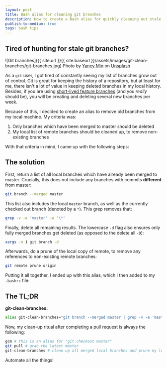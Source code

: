 ```yaml
---
layout: post
title: Bash alias for cleaning git branches
description: How to create a Bash alias for quickly cleaning out stale git branches
publish-to-medium: true
tags: bash tips
---
```


## Tired of hunting for stale git branches?

![Git branches]({{ site.url }}{{ site.baseurl }}/assets/images/git-clean-branches/git-branches.jpg)
Photo by [Yancy Min](https://unsplash.com/@yancymin?utm_source=unsplash&utm_medium=referral&utm_content=creditCopyText) on [Unsplash](https://unsplash.com/?utm_source=unsplash&utm_medium=referral&utm_content=creditCopyText)

As a `git` user, I got tired of constantly seeing my list of branches grow out of control. Git is great for keeping the history of a repository, but at least for me, there isn't a lot of value in keeping deleted branches in my local history. Besides, if you are using [short-lived feature branches](https://trunkbaseddevelopment.com/short-lived-feature-branches/) (and you _really_ should be), you will be creating and deleting several new branches per week.

Because of this, I decided to create an alias to remove old branches from my local machine. My criteria was:

1. Only branches which have been merged to master should be deleted
1. My local list of remote branches should be cleaned up, to remove non-existing branches

With that criteria in mind, I came up with the following steps:

## The solution

First, return a list of all local branches which have already been merged to master. Crucially, this does not include any branches with commits **different** from master:

```bash
git branch --merged master
```

This list also includes the local `master` branch, as well as the currently checked out branch (denoted by a `*`). This grep removes that:

```bash
grep -v -e 'master' -e '\*'
```

Finally, delete all remaining results. The lowercase `-d` flag also ensures only fully merged branches get deleted (as opposed to the delete all `-D`):

```bash
xargs -n 1 git branch -d
```

Afterwards, do a prune of the local copy of remote, to remove any references to non-existing remote branches:

```bash
git remote prune origin
```

Putting it all together, I ended up with this alias, which I then added to my `.bashrc` file:

## The TL;DR

**git-clean-branches:**

```bash
alias git-clean-branches="git branch --merged master | grep -v -e 'master' -e '\*' | xargs -n 1 git branch -d && git remote prune origin || echo 'No local branches to remove, so nothing done.'"
```

Now, my clean-up ritual after completing a pull request is always the following:

```bash
gcm # this is an alias for "git checkout master"
git pull # grab the latest master
git-clean-branches # clean up all merged local branches and prune my local list of remote branches
```

Automate all the things!

